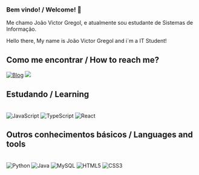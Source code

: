 ### Bem vindo! / Welcome! 🤙

Me chamo João Victor Gregol, e atualmente sou estudante de Sistemas de Informação.

Hello there, My name is João Victor Gregol and i´m a IT Student!

## Como me encontrar / How to reach me?
[![Blog](https://img.shields.io/badge/LinkedIn-0077B5?style=for-the-badge&logo=linkedin&logoColor=white)](https://www.linkedin.com/in/joaovictorgregol/)
 <a href = "mailto:joaovictorggregol@gmail.com"><img src="https://img.shields.io/badge/-Gmail-%23333?style=for-the-badge&logo=gmail&logoColor=white" target="_blank"></a>


## Estudando / Learning

<div style="display: inline_block"><br/>
  <img align="center" alt="JavaScript" src="https://img.shields.io/badge/JavaScript-F7DF1E?style=for-the-badge&logo=javascript&logoColor=black" />
  <img align="center" alt="TypeScript" src="https://img.shields.io/badge/TypeScript-007ACC?style=for-the-badge&logo=typescript&logoColor=white" />
  <img align="center" alt="React" src="https://img.shields.io/badge/React-20232A?style=for-the-badge&logo=react&logoColor=61DAFB" />

</div>

## Outros conhecimentos básicos / Languages and tools

<div style="display: inline_block"><br/>
  <img align="center" alt="Python" src="https://img.shields.io/badge/Python-3776AB?style=for-the-badge&logo=python&logoColor=white" />
  <img align="center" alt="Java" src="https://img.shields.io/badge/Java-ED8B00?style=for-the-badge&logo=openjdk&logoColor=white" />
  <img align="center" alt="MySQL" src="https://img.shields.io/badge/MySQL-00000F?style=for-the-badge&logo=mysql&logoColor=white" />
  <img align="center" alt="HTML5" src="https://img.shields.io/badge/HTML5-E34F26?style=for-the-badge&logo=html5&logoColor=white" />
  <img align="center" alt="CSS3" src="https://img.shields.io/badge/CSS3-1572B6?style=for-the-badge&logo=css3&logoColor=white" />
</div>
